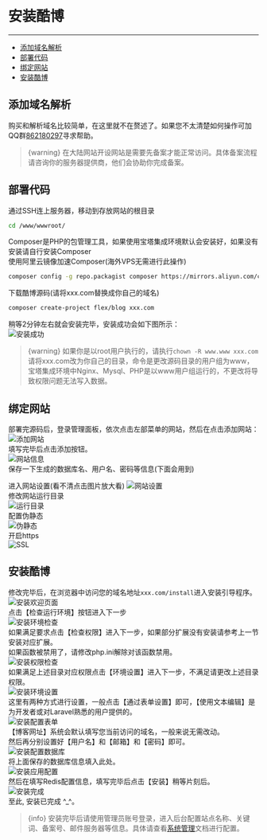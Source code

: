 # 安装酷博

---
- [添加域名解析](#section-1)
- [部署代码](#section-2)
- [绑定网站](#section-3)
- [安装酷博](#section-4)

<a name="section-1"></a>
## 添加域名解析
购买和解析域名比较简单，在这里就不在赘述了。如果您不太清楚如何操作可加QQ群[862180297](https://jq.qq.com/?_wv=1027&k=5l6VXeo)寻求帮助。
> {warning} 在大陆网站开设网站是需要先备案才能正常访问。具体备案流程请咨询你的服务器提供商，他们会协助你完成备案。

<a name="section-2"></a>
## 部署代码
通过SSH连上服务器，移动到存放网站的根目录    
```bash
cd /www/wwwroot/
```
Composer是PHP的包管理工具，如果使用宝塔集成环境默认会安装好，如果没有安装请自行安装Composer  
使用阿里云镜像加速Composer(海外VPS无需进行此操作)  
```bash
composer config -g repo.packagist composer https://mirrors.aliyun.com/composer/
```
下载酷博源码(请将xxx.com替换成你自己的域名)  
```bash
composer create-project flex/blog xxx.com
```
稍等2分钟左右就会安装完毕，安装成功会如下图所示：  
![安装成功](/images/docs/install_success.png)  
> {warning} 如果你是以root用户执行的，请执行`chown -R www.www xxx.com` 请将xxx.com改为你自己的目录，命令是更改源码目录的用户组为www，宝塔集成环境中Nginx、Mysql、PHP是以www用户组运行的，不更改将导致权限问题无法写入数据。  
 
<a name="section-3"></a>
## 绑定网站
部署完源码后，登录管理面板，依次点击左部菜单的网站，然后在点击添加网站：  
![添加网站](/images/docs/add_site.png)  
填写完毕后点击添加按钮。   
![网站信息](/images/docs/site_info.png)  
保存一下生成的数据库名、用户名、密码等信息(下面会用到)  

进入网站设置(看不清点击图片放大看)
![网站设置](/images/docs/setting_open.png)  
修改网站运行目录  
![运行目录](/images/docs/setting_dir.png)  
配置伪静态  
![伪静态](/images/docs/setting_htaccess.png)  
开启https  
![SSL](/images/docs/setting_ssl.png)  

<a name="section-4"></a>
## 安装酷博
修改完毕后，在浏览器中访问您的域名地址`xxx.com/install`进入安装引导程序。
![安装欢迎页面](/images/docs/install-1.png)  
点击【检查运行环境】按钮进入下一步  
![安装环境检查](/images/docs/install-2.png)  
如果满足要求点击【检查权限】进入下一步，如果部分扩展没有安装请参考上一节安装对应扩展。  
如果函数被禁用了，请修改php.ini解除对该函数禁用。  
![安装权限检查](/images/docs/install-3.png)  
如果满足上述目录对应权限点击【环境设置】进入下一步，不满足请更改上述目录权限。  
![安装环境设置](/images/docs/install-4.png)  
这里有两种方式进行设置，一般点击【通过表单设置】即可，【使用文本编辑】是为开发者或对Laravel熟悉的用户提供的。  
![安装配置表单](/images/docs/install-5.png)  
【博客网址】系统会默认填写您当前访问的域名，一般来说无需改动。  
然后再分别设置好【用户名】和【邮箱】和【密码】即可。   
![安装配置数据库](/images/docs/install-6.png)  
将上面保存的数据库信息填入此处。  
![安装应用配置](/images/docs/install-7.png)  
然后在填写Redis配置信息，填写完毕后点击【安装】稍等片刻后。  
![安装完成](/images/docs/install-8.png)  
至此, 安装已完成 ^_^。

> {info} 安装完毕后请使用管理员账号登录，进入后台配置站点名称、关键词、备案号、邮件服务器等信息。具体请查看[系统管理](/{{route}}/{{version}}/system)文档进行配置。




